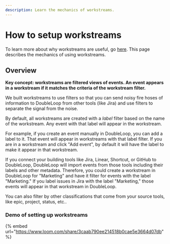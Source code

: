 ```yaml
---
description: Learn the mechanics of workstreams.
---
```


# How to setup workstreams

To learn more about why workstreams are useful, go [here](about-workstreams.md). This page describes the mechanics of using workstreams.

## Overview

**Key concept: workstreams are filtered views of events. An event appears in a workstream if it matches the criteria of the workstream filter.**

We built workstreams to use filters so that you can send noisy fire hoses of information to DoubleLoop from other tools (like Jira) and use filters to separate the signal from the noise.

By default, all workstreams are created with a _label_ filter based on the name of the workstream. Any event with that label will appear in the workstream.

For example, if you create an event manually in DoubleLoop, you can add a label to it. That event will appear in workstreams with that label filter. If you are in a workstream and click "Add event", by default it will have the label to make it appear in that workstream.

If you connect your building tools like Jira, Linear, Shortcut, or GitHub to DoubleLoop, DoubleLoop will import events from those tools including their labels and other metadata. Therefore, you could create a workstream in DoubleLoop for "Marketing" and have it filter for events with the label "Marketing." If you label issues in Jira with the label "Marketing," those events will appear in that workstream in DoubleLoop.

You can also filter by other classifications that come from your source tools, like epic, project, status, etc..

### Demo of setting up workstreams

{% embed url="https://www.loom.com/share/3caab790ee214518b0cae5e3664d07db" %}







